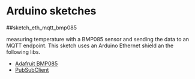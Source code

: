 # Arduino sketches

##sketch_eth_mqtt_bmp085

measuring temperature with a BMP085 sensor and sending the data to an MQTT endpoint.
This sketch uses an Arduino Ethernet shield an the following libs.

* [Adafruit BMP085](https://github.com/adafruit/Adafruit-BMP085-Library)
* [PubSubClient](https://github.com/knolleary/pubsubclient)
